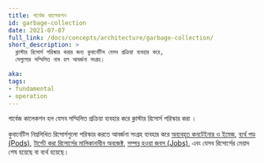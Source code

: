 ```yaml
---
title: গার্বেজ কালেকশন
id: garbage-collection
date: 2021-07-07
full_link: /docs/concepts/architecture/garbage-collection/
short_description: >
  ক্লাস্টার রিসোর্স পরিস্কার করার জন্য কুবার্নেটিস যেসব প্রক্রিয়া ব্যবহার করে, 
  সেগুলোর সম্মিলিত নাম হল আবর্জনা সংগ্রহ।

aka: 
tags:
- fundamental
- operation
---
```


গার্বেজ কালেকশন হল যেসব সম্মিলিত প্রক্রিয়া ব্যবহার করে ক্লাস্টার 
রিসোর্স পরিস্কার করা । 

<!--more-->

কুবার্নেটিস নিম্নলিখিত রিসোর্সগুলো পরিস্কার করতে আবর্জনা সংগ্রহ ব্যবহার করে
[অব্যবহৃত কনটেইনার ও ইমেজ](/docs/concepts/architecture/garbage-collection/#containers-images),
[ব্যর্থ পড (Pods)](/docs/concepts/workloads/pods/pod-lifecycle/#pod-garbage-collection),
[টার্গেট করা রিসোর্সের মালিকানাধীন অবজেক্ট](/docs/concepts/overview/working-with-objects/owners-dependents/),
[সম্পন্ন হওয়া জবস (Jobs)](/docs/concepts/workloads/controllers/ttlafterfinished/), এবং যেসব রিসোর্সের 
মেয়াদ শেষ হয়েছে বা ব্যর্থ হয়েছে।
